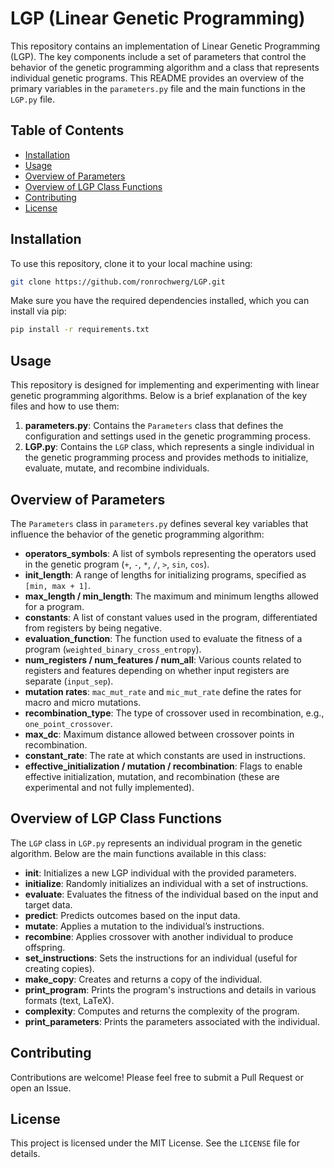 
# LGP (Linear Genetic Programming)

This repository contains an implementation of Linear Genetic Programming (LGP). The key components include a set of parameters that control the behavior of the genetic programming algorithm and a class that represents individual genetic programs. This README provides an overview of the primary variables in the `parameters.py` file and the main functions in the `LGP.py` file.

## Table of Contents

- [Installation](#installation)
- [Usage](#usage)
- [Overview of Parameters](#overview-of-parameters)
- [Overview of LGP Class Functions](#overview-of-lgp-class-functions)
- [Contributing](#contributing)
- [License](#license)

## Installation

To use this repository, clone it to your local machine using:

```bash
git clone https://github.com/ronrochwerg/LGP.git
```

Make sure you have the required dependencies installed, which you can install via pip:

```bash
pip install -r requirements.txt
```

## Usage

This repository is designed for implementing and experimenting with linear genetic programming algorithms. Below is a brief explanation of the key files and how to use them:

1. **parameters.py**: Contains the `Parameters` class that defines the configuration and settings used in the genetic programming process.
2. **LGP.py**: Contains the `LGP` class, which represents a single individual in the genetic programming process and provides methods to initialize, evaluate, mutate, and recombine individuals.

## Overview of Parameters

The `Parameters` class in `parameters.py` defines several key variables that influence the behavior of the genetic programming algorithm:

- **operators_symbols**: A list of symbols representing the operators used in the genetic program (`+`, `-`, `*`, `/`, `>`, `sin`, `cos`).
- **init_length**: A range of lengths for initializing programs, specified as `[min, max + 1]`.
- **max_length / min_length**: The maximum and minimum lengths allowed for a program.
- **constants**: A list of constant values used in the program, differentiated from registers by being negative.
- **evaluation_function**: The function used to evaluate the fitness of a program (`weighted_binary_cross_entropy`).
- **num_registers / num_features / num_all**: Various counts related to registers and features depending on whether input registers are separate (`input_sep`).
- **mutation rates**: `mac_mut_rate` and `mic_mut_rate` define the rates for macro and micro mutations.
- **recombination_type**: The type of crossover used in recombination, e.g., `one_point_crossover`.
- **max_dc**: Maximum distance allowed between crossover points in recombination.
- **constant_rate**: The rate at which constants are used in instructions.
- **effective_initialization / mutation / recombination**: Flags to enable effective initialization, mutation, and recombination (these are experimental and not fully implemented).

## Overview of LGP Class Functions

The `LGP` class in `LGP.py` represents an individual program in the genetic algorithm. Below are the main functions available in this class:

- **__init__**: Initializes a new LGP individual with the provided parameters.
- **initialize**: Randomly initializes an individual with a set of instructions.
- **evaluate**: Evaluates the fitness of the individual based on the input and target data.
- **predict**: Predicts outcomes based on the input data.
- **mutate**: Applies a mutation to the individual’s instructions.
- **recombine**: Applies crossover with another individual to produce offspring.
- **set_instructions**: Sets the instructions for an individual (useful for creating copies).
- **make_copy**: Creates and returns a copy of the individual.
- **print_program**: Prints the program's instructions and details in various formats (text, LaTeX).
- **complexity**: Computes and returns the complexity of the program.
- **print_parameters**: Prints the parameters associated with the individual.

## Contributing

Contributions are welcome! Please feel free to submit a Pull Request or open an Issue.

## License

This project is licensed under the MIT License. See the `LICENSE` file for details.

